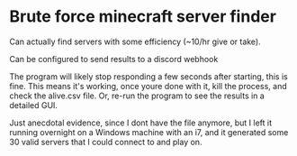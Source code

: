 # Brute force minecraft server finder

Can actually find servers with some efficiency (~10/hr give or take).

Can be configured to send results to a discord webhook

The program will likely stop responding a few seconds after starting, this is fine. This means it's working, once youre done with it, kill the process, and check the alive.csv file. Or, re-run the program to see the results in a detailed GUI.

Just anecdotal evidence, since I dont have the file anymore, but I left it running overnight on a Windows machine with an i7, and it generated some 30 valid servers that I could connect to and play on.
